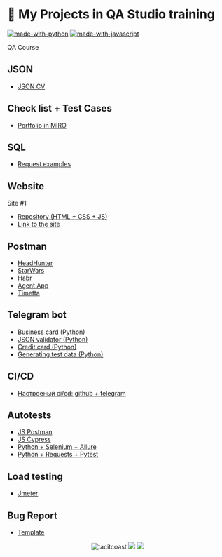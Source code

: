 # 🧡 My Projects in QA Studio training
[![made-with-python](https://img.shields.io/badge/Made%20with-Python-1f425f.svg)](https://www.python.org/)
[![made-with-javascript](https://img.shields.io/badge/Made%20with-JavaScript-1f425f.svg)](https://www.javascript.com)

QA Course

## JSON
- [JSON CV](https://github.com/tacitcoast/QA-Studio/blob/main/JSON/resume.json)

## Сheck list + Test Сases
- [Portfolio in MIRO](https://miro.com/app/board/uXjVPBkh9Mw=/?share_link_id=812379304899)

## SQL
- [Request examples](https://github.com/tacitcoast/QA-Studio/tree/main/SQL)

## Website
Site #1
- [Repository (HTML + CSS + JS)](https://github.com/tacitcoast/tacitcoast.github.io)
- [Link to the site](https://tacitcoast.github.io/)

## Postman
- [HeadHunter](https://github.com/tacitcoast/QA-Studio/blob/main/Postman/HeadHunter.postman_collection.json)
- [StarWars](https://github.com/tacitcoast/QA-Studio/blob/main/Postman/Starwars.postman_collection.json)
- [Habr](https://github.com/tacitcoast/QA-Studio/blob/main/Postman/Habr.postman_collection.json)
- [Agent App](https://github.com/tacitcoast/QA-Studio/blob/main/Postman/Agent%20App.postman_collection.json)
- [Timetta](https://github.com/tacitcoast/QA-Studio/blob/main/Postman/Timetta.postman_collection.json)

## Telegram bot
- [Business card (Python)](https://github.com/tacitcoast/Telegram-Bot-Portfolio/blob/main/README.md)
- [JSON validator (Python)](https://github.com/tacitcoast/QA-Studio/blob/main/Telegram-JSON-Validator-Bot/README.md)
- [Credit card (Python)](https://github.com/tacitcoast/QA-Studio/tree/main/Telegram-Test-Credit-Card-Bot)
- [Generating test data (Python)](https://github.com/tacitcoast/QA-Studio/tree/main/Telegram-Generating-Test-Data-Bot)

## CI/CD
- [Настроеный ci/cd: github + telegram](https://github.com/tacitcoast/QA-Studio/blob/main/CICD/README.md)

## Autotests
- [JS Postman](https://github.com/tacitcoast/QA-Studio/tree/main/Postman)
- [JS Cypress](https://github.com/tacitcoast/QA-Studio/tree/main/Cypress.JS)
- [Python + Selenium + Allure](https://github.com/tacitcoast/QA-Studio/tree/main/Autotest-Python-Projects/Selenium)
- [Python + Requests + Pytest](https://github.com/tacitcoast/QA-Studio/tree/main/Autotest-Python-Projects/Request-Pytesr)

## Load testing
- [Jmeter](https://github.com/tacitcoast/QA-Studio/tree/main/JMeter)

## Bug Report
- [Template](https://docs.google.com/document/d/1NrNA62BaR3kO_Ko41JCIXnr6Ybj2oFodKCdN8qzFB6E/edit?usp=sharing)

<p align="center">
  <img src="https://komarev.com/ghpvc/?username=tacitcoast" alt="tacitcoast" />
    <a href="https://github.com/tacitcoast/"><img src="https://img.shields.io/github/followers/tacitcoast?style=flat-square?color=%234CC61E&label=GitHub%20Followers%20"/></a>
  <a href="https://github.com/tacitcoast/"><img src="https://img.shields.io/github/last-commit/tacitcoast/tacitcoast?style=flat-square?color=red&label=Last%20Updated%20"/></a>
</p>
